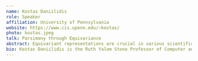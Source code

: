 ```yaml
---
name: Kostas Daniilidis
role: Speaker
affiliation: University of Pennsylvania
website: https://www.cis.upenn.edu/~kostas/
photo: kostas.jpeg
talk: Parsimony through Equivariance
abstract: Equivariant representations are crucial in various scientific and engineering domains because they encode the inherent symmetries present in physical and biological systems, thereby providing a more natural and efficient way to model them. In the context of machine learning and perception, equivariant representations ensure that the output of a model changes in a predictable way in response to transformations of its input, such as 2D or 3D rotation or scaling. In this talk, we will show a systematic way of how to achieve equivariance by design and how such an approach can yield parsimony in training data and model capacity.
bio: Kostas Daniilidis is the Ruth Yalom Stone Professor of Computer and Information Science at the University of Pennsylvania where he has been faculty since 1998. He is an IEEE Fellow. He was the director of the GRASP laboratory from 2008 to 2013, Associate Dean for Graduate Education from 2012-2016, and Faculty Director of Online Learning from 2013- 2017. He obtained his undergraduate degree in Electrical Engineering from the National Technical University of Athens, 1986, and his PhD (Dr.rer.nat.) in Computer Science from the University of Karlsruhe, 1992, under the supervision of Hans-Hellmut Nagel. He received the Best Conference Paper Award at ICRA 2017. He co-chaired ECCV 2010 and 3DPVT 2006. His most cited works have been on event-based vision, equivariant learning, 3D human pose, and hand-eye calibration.
---
```

